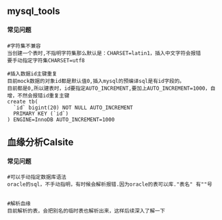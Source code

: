 ## mysql_tools

#### 常见问题

```mysql
#字符集不兼容
当创建一个表时,不指明字符集那么默认是：CHARSET=latin1，插入中文字符会报错
要手动指定字符集CHARSET=utf8

#插入数据id主键重复
目前mock数据的对象id都是默认值0,插入mysql的预编译sql是有id字段的。
目前都是0,所以建表时，id要指定AUTO_INCREMENT,要加上AUTO_INCREMENT=1000，自增，不然会报错id重复主键
create tb(
  `id` bigint(20) NOT NULL AUTO_INCREMENT
  PRIMARY KEY (`id`)
) ENGINE=InnoDB AUTO_INCREMENT=1000 

```





## 血缘分析Calsite

#### 常见问题

```mysql
#可以手动指定数据库语法
oracle的sql，不手动指明，有时候会解析报错.因为oracle的表可以库."表名" 有""号


#解析血缘
目前解析的表，会把别名的临时表也解析出来，这样后续深入了解一下
```

